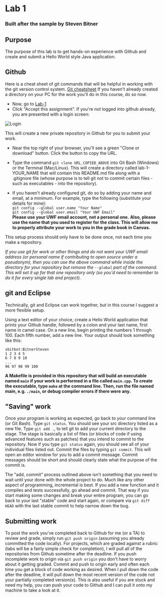 # Lab 1
### Built after the sample by Steven Bitner

## Purpose
The purpose of this lab is to get hands-on experience with Github and create and submit a Hello World style Java application.

## Github
Here is a cheat sheet of git commands that will be helpful in working with the git version control system. [Git cheatsheet](https://education.github.com/git-cheat-sheet-education.pdf)
If you haven't already created a directory on your PC for the work you'll do in this course, do so now.

* Now, go to [Lab-1]()
* Click "Accept this assignment". 
If you're not logged into github already, you are presented with a login screen:

![Login](https://drive.google.com/open?id=1C2T2VkPTUFqz63QQSNw0Cn7nDtDLYPAB)

This will create a new private repository in Github for you to submit your work.
* Near the top right of your browser, you'll see a green "Clone or download" button.
	Click the button to copy the URL.
* Type the command `git clone URL_COPIED_ABOVE` into Git Bash (Windows) or the Terminal (Mac/Linux).
This will create a directory called lab-1-YOUR_NAME that will contain this README.md file along with a .gitignore file (whose purpose is to tell git not to commit certain files - such as executables - into the repository).

* If you haven't already configured git, do so by adding your name and email, at a minimum.
For example, type the following (substitute your details for mine):\
`git config --global user.name "Your Name"`\
`git config --global user.email "Your UWF Email"`\
**Please use your UWF email account, not a personal one.**
**Also, please use the name that you used to register for the class.
This will allow me to properly attribute your work to you in the grade book in Canvas.**

This setup process should only have to be done once, not each time you make a repository.

_If you use git for work or other things and do not want your UWF email address (or personal name if contributing to open source under a pseudonym), then you can use the above command while inside the directory for your repository but remove the `--global` part of the command. This will set it up for that one repository only (so you'd need to remember to do it for every single lab and project)._

## git and Eclipse

Technically, git and Eclipse can work together, but in this course I suggest a more flexible setup.

Using a text editor of your choice, create a Hello World application that prints your Github handle, followed by a colon and your last name, first name in camel case.
On a new line, begin printing the numbers 1 through 100.
Each fifth number, add a new line.
Your output should look something like this:

```
sbitbot:BitnerSteven
1 2 3 4 5
6 7 8 9 10
...
96 97 98 99 100
```

**A Makefile is provided in this repository that will build an executable named `main` if your work is performed in a file called `main.cpp`.
To create the executable, type `make` at the command line.
Then, run the file named main, e.g. `./main`, or debug compiler errors if there were any.**

## "Saving" work
Once your program is working as expected, go back to your command line (or Git Bash).
Type `git status`. You should see your src directory listed as a new file.
Type `git add .`, to tell git to add your current directory to the stage.
The stage is basically a list of files (or blocks of code if using advanced features such as patches) that you intend to commit to the repository.
Now if you type `git status` again, you should see all of your individual files listed out.
Commit the files by typing `git commit`. This will open an editor window for you to add a commit message.
Commit messages should be short and should clearly state what the purpose of the commit is.

The "add, commit" process outlined above isn't something that you need to wait until your done with the whole project to do.
Much like any other aspect of programming, incremental is best.
If you add a new function and it compiles and tests successfully, go ahead and commit.
That way if you start making some changes and break your entire program, you can go back to your last "stable" code and start again, or compare via `git diff HEAD` with the last stable commit to help narrow down the bug.

## Submitting work
To post the work you've completed back to Github for me (or a TA) to review and grade, simply run `git push origin` (assuming you already committed the code locally).
For projects, which are graded against a rubric (labs will be a fairly simple check for completion), I will pull all of the repositories from Github sometime after the deadline.
If you push incomplete work to origin via `git push origin` you don't have to worry about it getting graded.
Commit and push to origin early and often each time you get a block of code working as desired.
When I pull down the code after the deadline, it will pull down the most recent version of the code not your partially completed version(s).
This is also useful if you are stuck and need my help, you can push your code to Github and I can pull it onto my machine to take a look at it.
